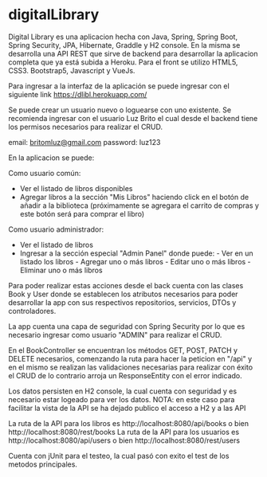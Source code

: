 # digitalLibrary

Digital Library es una aplicacion hecha con Java, Spring, Spring Boot, Spring Security, JPA, Hibernate, Graddle y H2 console.
En la misma se desarrolla una API REST que sirve de backend para desarrollar la aplicacion completa que ya está subida a Heroku.
Para el front se utilizo HTML5, CSS3. Bootstrap5, Javascript y VueJs.

Para ingresar a la interfaz de la aplicación se puede ingresar con el siguiente link
https://dlibl.herokuapp.com/

Se puede crear un usuario nuevo o loguearse con uno existente.
Se recomienda ingresar con el usuario Luz Brito el cual desde el backend tiene los permisos necesarios para realizar el CRUD.

email: britomluz@gmail.com
password: luz123

En la aplicacion se puede:

Como usuario común:
- Ver el listado de libros disponibles
- Agregar libros a la sección "Mis Libros" haciendo click en el botón de añadir a la biblioteca
(próximamente se agregara el carrito de compras y este botón será para comprar el libro)

Como usuario administrador:
- Ver el listado de libros
- Ingresar a la sección especial "Admin Panel" donde puede:
      - Ver en un listado los libros
      - Agregar uno o más libros
      - Editar uno o más libros
      - Eliminar uno o más libros
      
      
      
Para poder realizar estas acciones desde el back cuenta con las clases Book y User donde se establecen los atributos necesarios para poder desarrollar la app
con sus respectivos repositorios, servicios, DTOs y controladores.
 
La app cuenta una capa de seguridad con Spring Security por lo que es necesario ingresar como usuario "ADMIN" para realizar el CRUD.
 
En el BookController se encuentran los métodos GET, POST, PATCH y DELETE necesarios, comenzando la ruta para hacer la peticion en "/api"
y en el mismo se realizan las validaciones necesarias para realizar con éxito el CRUD de lo contrario arroja un ResponseEntity con el error indicado.

Los datos persisten en H2 console, la cual cuenta con seguridad y es necesario estar logeado para ver los datos.
NOTA: en este caso para facilitar la vista de la API se ha dejado publico el acceso a H2 y a las API

La ruta de la API para los libros es http://localhost:8080/api/books o bien  http://localhost:8080/rest/books
La ruta de la API para los usuarios es http://localhost:8080/api/users o bien  http://localhost:8080/rest/users


Cuenta con jUnit para el testeo, la cual pasó con exito el test de los metodos principales.
